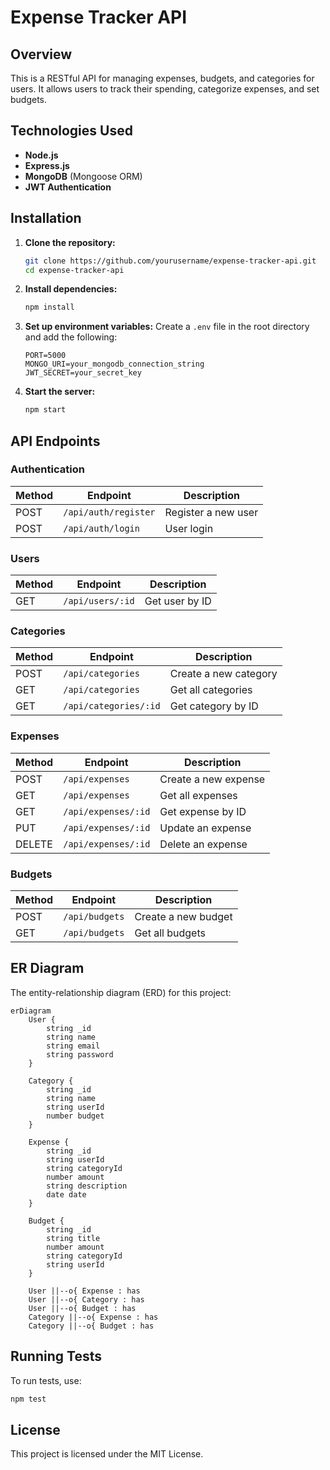 # Expense Tracker API

## Overview
This is a RESTful API for managing expenses, budgets, and categories for users. It allows users to track their spending, categorize expenses, and set budgets.

## Technologies Used
- **Node.js**
- **Express.js**
- **MongoDB** (Mongoose ORM)
- **JWT Authentication**

## Installation

1. **Clone the repository:**
   ```sh
   git clone https://github.com/yourusername/expense-tracker-api.git
   cd expense-tracker-api
   ```

2. **Install dependencies:**
   ```sh
   npm install
   ```

3. **Set up environment variables:** Create a `.env` file in the root directory and add the following:
   ```env
   PORT=5000
   MONGO_URI=your_mongodb_connection_string
   JWT_SECRET=your_secret_key
   ```

4. **Start the server:**
   ```sh
   npm start
   ```

## API Endpoints

### Authentication
| Method | Endpoint       | Description         |
|--------|---------------|---------------------|
| POST   | `/api/auth/register` | Register a new user |
| POST   | `/api/auth/login`    | User login         |

### Users
| Method | Endpoint      | Description        |
|--------|--------------|--------------------|
| GET    | `/api/users/:id` | Get user by ID |

### Categories
| Method | Endpoint         | Description                |
|--------|-----------------|----------------------------|
| POST   | `/api/categories` | Create a new category     |
| GET    | `/api/categories` | Get all categories        |
| GET    | `/api/categories/:id` | Get category by ID |

### Expenses
| Method | Endpoint       | Description                |
|--------|---------------|----------------------------|
| POST   | `/api/expenses` | Create a new expense      |
| GET    | `/api/expenses` | Get all expenses          |
| GET    | `/api/expenses/:id` | Get expense by ID |
| PUT    | `/api/expenses/:id` | Update an expense |
| DELETE | `/api/expenses/:id` | Delete an expense |

### Budgets
| Method | Endpoint     | Description         |
|--------|-------------|---------------------|
| POST   | `/api/budgets` | Create a new budget |
| GET    | `/api/budgets` | Get all budgets     |

## ER Diagram
The entity-relationship diagram (ERD) for this project:

```mermaid
erDiagram
    User {
        string _id
        string name
        string email
        string password
    }

    Category {
        string _id
        string name
        string userId
        number budget
    }

    Expense {
        string _id
        string userId
        string categoryId
        number amount
        string description
        date date
    }

    Budget {
        string _id
        string title
        number amount
        string categoryId
        string userId
    }

    User ||--o{ Expense : has
    User ||--o{ Category : has
    User ||--o{ Budget : has
    Category ||--o{ Expense : has
    Category ||--o{ Budget : has
```

## Running Tests
To run tests, use:
```sh
npm test
```

## License
This project is licensed under the MIT License.

